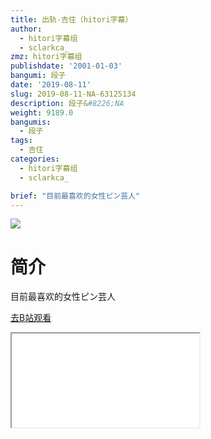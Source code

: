 ```yaml
---
title: 出轨-吉住（hitori字幕）
author:
  - hitori字幕组
  - sclarkca_
zmz: hitori字幕组
publishdate: '2001-01-03'
bangumi: 段子
date: '2019-08-11'
slug: 2019-08-11-NA-63125134
description: 段子&#8226;NA
weight: 9189.0
bangumis:
  - 段子
tags:
  - 吉住
categories:
  - hitori字幕组
  - sclarkca_

brief: "目前最喜欢的女性ピン芸人"
---
```

![](https://raw.githubusercontent.com/tcgriffith/owaraisite/master/static/tmpimg/76f200a49d51de812b74b8b94b05aeda28e8dd9a.jpg.480.jpg)
# 简介  
目前最喜欢的女性ピン芸人  

[去B站观看](https://www.bilibili.com/video/av63125134/)
<div class ="resp-container"><iframe class="testiframe" src="//player.bilibili.com/player.html?aid=63125134"", scrolling="no", allowfullscreen="true" > </iframe></div> 
